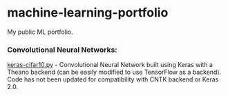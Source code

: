 # machine-learning-portfolio
My public ML portfolio.

<h3> Convolutional Neural Networks: </h3>

[keras-cifar10.py](keras-cifar10.py) - Convolutional Neural Network built using Keras with a Theano backend (can be easily modified to use TensorFlow as a backend). Code has not been updated for compatibility with CNTK backend or Keras 2.0. 
